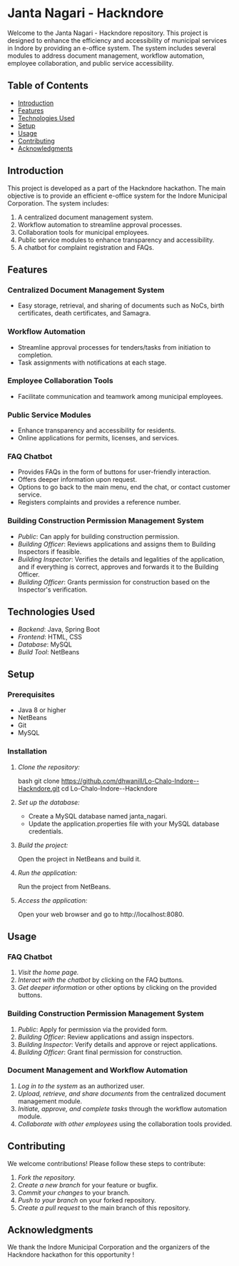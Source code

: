 # Janta Nagari - Hackndore

Welcome to the Janta Nagari - Hackndore repository. This project is designed to enhance the efficiency and accessibility of municipal services in Indore by providing an e-office system. The system includes several modules to address document management, workflow automation, employee collaboration, and public service accessibility.

## Table of Contents

- [Introduction](#introduction)
- [Features](#features)
- [Technologies Used](#technologies-used)
- [Setup](#setup)
- [Usage](#usage)
- [Contributing](#contributing)
- [Acknowledgments](#acknowledgments)

## Introduction

This project is developed as a part of the Hackndore hackathon. The main objective is to provide an efficient e-office system for the Indore Municipal Corporation. The system includes:

1. A centralized document management system.
2. Workflow automation to streamline approval processes.
3. Collaboration tools for municipal employees.
4. Public service modules to enhance transparency and accessibility.
5. A chatbot for complaint registration and FAQs.

## Features

### Centralized Document Management System

- Easy storage, retrieval, and sharing of documents such as NoCs, birth certificates, death certificates, and Samagra.

### Workflow Automation

- Streamline approval processes for tenders/tasks from initiation to completion.
- Task assignments with notifications at each stage.

### Employee Collaboration Tools

- Facilitate communication and teamwork among municipal employees.

### Public Service Modules

- Enhance transparency and accessibility for residents.
- Online applications for permits, licenses, and services.

### FAQ Chatbot

- Provides FAQs in the form of buttons for user-friendly interaction.
- Offers deeper information upon request.
- Options to go back to the main menu, end the chat, or contact customer service.
- Registers complaints and provides a reference number.

### Building Construction Permission Management System

- *Public*: Can apply for building construction permission.
- *Building Officer*: Reviews applications and assigns them to Building Inspectors if feasible.
- *Building Inspector*: Verifies the details and legalities of the application, and if everything is correct, approves and forwards it to the Building Officer.
- *Building Officer*: Grants permission for construction based on the Inspector's verification.

## Technologies Used

- *Backend*: Java, Spring Boot
- *Frontend*: HTML, CSS
- *Database*: MySQL
- *Build Tool*: NetBeans

## Setup

### Prerequisites

- Java 8 or higher
- NetBeans
- Git
- MySQL

### Installation

1. *Clone the repository:*

   bash
   git clone https://github.com/dhwanill/Lo-Chalo-Indore--Hackndore.git
   cd Lo-Chalo-Indore--Hackndore
   

2. *Set up the database:*

   - Create a MySQL database named janta_nagari.
   - Update the application.properties file with your MySQL database credentials.

3. *Build the project:*

   Open the project in NetBeans and build it.

4. *Run the application:*

   Run the project from NetBeans.

5. *Access the application:*

   Open your web browser and go to http://localhost:8080.

## Usage

### FAQ Chatbot

1. *Visit the home page.*
2. *Interact with the chatbot* by clicking on the FAQ buttons.
3. *Get deeper information* or other options by clicking on the provided buttons.

### Building Construction Permission Management System

1. *Public*: Apply for permission via the provided form.
2. *Building Officer*: Review applications and assign inspectors.
3. *Building Inspector*: Verify details and approve or reject applications.
4. *Building Officer*: Grant final permission for construction.

### Document Management and Workflow Automation

1. *Log in to the system* as an authorized user.
2. *Upload, retrieve, and share documents* from the centralized document management module.
3. *Initiate, approve, and complete tasks* through the workflow automation module.
4. *Collaborate with other employees* using the collaboration tools provided.

## Contributing

We welcome contributions! Please follow these steps to contribute:

1. *Fork the repository.*
2. *Create a new branch* for your feature or bugfix.
3. *Commit your changes* to your branch.
4. *Push to your branch* on your forked repository.
5. *Create a pull request* to the main branch of this repository.

## Acknowledgments

We thank the Indore Municipal Corporation and the organizers of the Hackndore hackathon for this opportunity !


